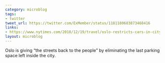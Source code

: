 ```yaml
---
category: microblog
tags:
- twitter
tweet_url: https://twitter.com/ExMember/status/1181180683873468416
links:
- https://www.nytimes.com/2018/12/19/travel/oslo-restricts-cars-in-city-center.html
layout: microblog
---
```

Oslo is giving “the streets back to the people” by eliminating the last parking space left inside the city.
